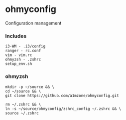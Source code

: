 # ohmyconfig
Configuration management 

### Includes
    i3-WM - .i3/config
    ranger - rc.conf
    vim - vim.rc
    ohmyzsh - .zshrc
    setup_env.sh 


### ohmyzsh

    mkdir -p ~/source && \
    cd ~/source && \
    git clone https://github.com/a1mzone/ohmyconfig.git
    
    rm ~/.zshrc && \
    ln -s ~/source/ohmyconfig/zshrc_config ~/.zshrc && \ 
    source ~/.zshrc
